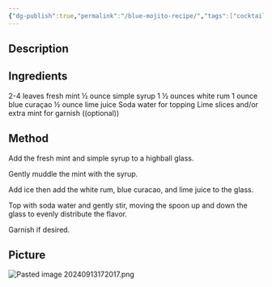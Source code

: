 ```yaml
---
{"dg-publish":true,"permalink":"/blue-mojito-recipe/","tags":["cocktail"]}
---
```


## Description


## Ingredients

2-4 leaves fresh mint 
½ ounce simple syrup 
1 ½ ounces white rum 
1 ounce blue curaçao 
½ ounce lime juice 
Soda water for topping 
Lime slices and/or extra mint for garnish ((optional))

## Method

Add the fresh mint and simple syrup to a highball glass. 

Gently muddle the mint with the syrup. 

Add ice then add the white rum, blue curacao, and lime juice to the glass. 

Top with soda water and gently stir, moving the spoon up and down the glass to evenly distribute the flavor. 

Garnish if desired.


## Picture
![Pasted image 20240913172017.png](/img/user/z_attachments/Pasted%20image%2020240913172017.png)